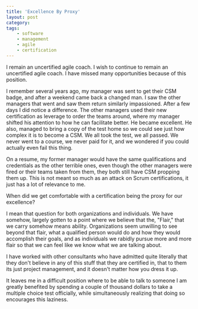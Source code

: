 ```yaml
---
title: 'Excellence By Proxy'
layout: post
category:
tags:
    - software
    - management
    - agile
    - certification
---
```

I remain an uncertified agile coach. I wish to continue to remain an uncertified agile coach. I have missed many opportunities
because of this position.

I remember several years ago, my manager was sent to get their CSM badge, and after a weekend came back a changed man.
I saw the other managers that went and saw them return similarly impassioned. After a few days I did notice a difference.
The other managers used their new certification as leverage to order the teams around, where my manager shifted his attention
to how he can facilitate better. He became excellent. He also, managed to bring a copy of the test home so we could see just
how complex it is to become a CSM. We all took the test, we all passed. We never went to a course, we never paid for it, and
we wondered if you could actually even fail this thing.

On a resume, my former manager would have the same qualifications and credentials as the other terrible ones, even though
the other managers were fired or their teams taken from them, they both still have CSM propping them up. This is not meant
so much as an attack on Scrum certifications, it just has a lot of relevance to me.

When did we get comfortable with a certification being the proxy for our excellence? 

I mean that question for both organizations and individuals. We have somehow, largely gotten to a point where we believe
that the, "Flair," that we carry somehow means ability. Organizations seem unwilling to see beyond that flair, what
a qualified person would do and how they would accomplish their goals, and as individuals we rabidly pursue more and more
flair so that we can feel like we know what we are talking about.

I have worked with other consultants who have admitted quite literally that they don't believe in any of this stuff that
they are certified in, that to them its just project management, and it doesn't matter how you dress it up.

It leaves me in a difficult position where to be able to talk to someone I am greatly benefited by spending a couple
of thousand dollars to take a multiple choice test officially, while simultaneously realizing that doing so encourages
this laziness.

